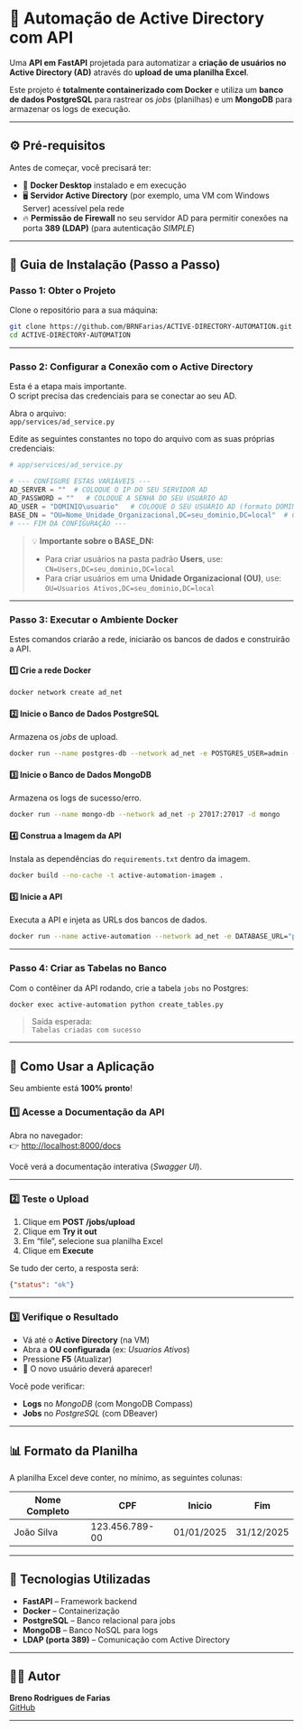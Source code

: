# 🧠 Automação de Active Directory com API

Uma **API em FastAPI** projetada para automatizar a **criação de usuários no Active Directory (AD)** através do **upload de uma planilha Excel**.

Este projeto é **totalmente containerizado com Docker** e utiliza um **banco de dados PostgreSQL** para rastrear os *jobs* (planilhas) e um **MongoDB** para armazenar os logs de execução.

---

## ⚙️ Pré-requisitos

Antes de começar, você precisará ter:

- 🐳 **Docker Desktop** instalado e em execução  
- 🖥️ **Servidor Active Directory** (por exemplo, uma VM com Windows Server) acessível pela rede  
- 🔥 **Permissão de Firewall** no seu servidor AD para permitir conexões na porta **389 (LDAP)** (para autenticação *SIMPLE*)  

---

## 🚀 Guia de Instalação (Passo a Passo)

### **Passo 1: Obter o Projeto**

Clone o repositório para a sua máquina:

```bash
git clone https://github.com/BRNFarias/ACTIVE-DIRECTORY-AUTOMATION.git
cd ACTIVE-DIRECTORY-AUTOMATION
```

---

### **Passo 2: Configurar a Conexão com o Active Directory**

Esta é a etapa mais importante.  
O script precisa das credenciais para se conectar ao seu AD.

Abra o arquivo:  
`app/services/ad_service.py`

Edite as seguintes constantes no topo do arquivo com as suas próprias credenciais:

```python
# app/services/ad_service.py

# --- CONFIGURE ESTAS VARIÁVEIS ---
AD_SERVER = ""  # COLOQUE O IP DO SEU SERVIDOR AD
AD_PASSWORD = ""   # COLOQUE A SENHA DO SEU USUÁRIO AD
AD_USER = "DOMINIO\usuario"   # COLOQUE O SEU USUÁRIO AD (formato DOMINIO\usuario)
BASE_DN = "OU=Nome_Unidade_Organizacional,DC=seu_dominio,DC=local"  # CAMINHO ONDE OS USUÁRIOS SERÃO CRIADOS
# --- FIM DA CONFIGURAÇÃO ---
```

> 💡 **Importante sobre o BASE_DN:**  
> - Para criar usuários na pasta padrão **Users**, use:  
>   `CN=Users,DC=seu_dominio,DC=local`  
> - Para criar usuários em uma **Unidade Organizacional (OU)**, use:  
>   `OU=Usuarios Ativos,DC=seu_dominio,DC=local`

---

### **Passo 3: Executar o Ambiente Docker**

Estes comandos criarão a rede, iniciarão os bancos de dados e construirão a API.

#### 1️⃣ Crie a rede Docker
```bash
docker network create ad_net
```

#### 2️⃣ Inicie o Banco de Dados PostgreSQL
Armazena os *jobs* de upload.

```bash
docker run --name postgres-db --network ad_net -e POSTGRES_USER=admin -e POSTGRES_PASSWORD=admin -e POSTGRES_DB=ad_jobs -p 5432:5432 -d postgres
```

#### 3️⃣ Inicie o Banco de Dados MongoDB
Armazena os logs de sucesso/erro.

```bash
docker run --name mongo-db --network ad_net -p 27017:27017 -d mongo
```

#### 4️⃣ Construa a Imagem da API
Instala as dependências do `requirements.txt` dentro da imagem.

```bash
docker build --no-cache -t active-automation-imagem .
```

#### 5️⃣ Inicie a API
Executa a API e injeta as URLs dos bancos de dados.

```bash
docker run --name active-automation --network ad_net -e DATABASE_URL="postgresql+psycopg2://admin:admin@postgres-db:5432/ad_jobs" -e MONGO_URL="mongodb://mongo-db:27017/" -p 8000:8000 -d active-automation-imagem
```

---

### **Passo 4: Criar as Tabelas no Banco**

Com o contêiner da API rodando, crie a tabela `jobs` no Postgres:

```bash
docker exec active-automation python create_tables.py
```

> Saída esperada:  
> `Tabelas criadas com sucesso`

---

## 🧩 Como Usar a Aplicação

Seu ambiente está **100% pronto**!

### 1️⃣ Acesse a Documentação da API
Abra no navegador:  
👉 [http://localhost:8000/docs](http://localhost:8000/docs)

Você verá a documentação interativa (*Swagger UI*).

---

### 2️⃣ Teste o Upload

1. Clique em **POST /jobs/upload**  
2. Clique em **Try it out**  
3. Em “file”, selecione sua planilha Excel  
4. Clique em **Execute**

Se tudo der certo, a resposta será:

```json
{"status": "ok"}
```

---

### 3️⃣ Verifique o Resultado

- Vá até o **Active Directory** (na VM)  
- Abra a **OU configurada** (ex: *Usuarios Ativos*)  
- Pressione **F5** (Atualizar)  
- 🎉 O novo usuário deverá aparecer!

Você pode verificar:
- **Logs** no *MongoDB* (com MongoDB Compass)
- **Jobs** no *PostgreSQL* (com DBeaver)

---

## 📊 Formato da Planilha

A planilha Excel deve conter, no mínimo, as seguintes colunas:

| Nome Completo | CPF | Inicio | Fim |
|----------------|-----|--------|-----|
| João Silva     | 123.456.789-00 | 01/01/2025 | 31/12/2025 |

---

## 🧰 Tecnologias Utilizadas

- **FastAPI** – Framework backend  
- **Docker** – Containerização  
- **PostgreSQL** – Banco relacional para jobs  
- **MongoDB** – Banco NoSQL para logs  
- **LDAP (porta 389)** – Comunicação com Active Directory  

---

## 🧑‍💻 Autor

**Breno Rodrigues de Farias**  
[GitHub](https://github.com/BRNFarias)

---
